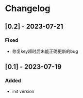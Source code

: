 # Changelog

## [0.2] - 2023-07-21

### Fixed

- 修复key超时后未能正确更新的bug

## [0.1] - 2023-07-19

### Added

- init version
